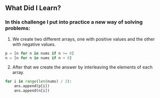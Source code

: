 ## What Did I Learn?

### In this challenge I put into practice a new way of solving problems:

1. We create two different arrays, one with positive values ​​and the other with negative values.
```python
p = [n for n in nums if n >= 0]
n = [n for n in nums if n < 0]
```

2. After that we create the answer by interleaving the elements of each array.
```python
for i in range(len(nums) / 2):
    ans.append(p[i])
    ans.append(n[i])
```